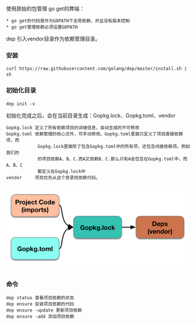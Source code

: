 使用原始的包管理 go get的弊端：

    * go get的代码是作为GOPATH下全局依赖，并且没有版本控制
    * go get管理依赖必须设置GOPATH
    
dep 
    引入vendor目录作为依赖管理目录。
    
    
### 安装
    
    curl https://raw.githubusercontent.com/golang/dep/master/install.sh | sh
    
### 初始化目录

    dep init -v
    
初始化完成之后，会在当前目录生成：Gopkg.lock、Gopkg.toml、vendor

    Gopkg.lock 定义了所有依赖项目的详细信息，自动生成的不可修改
    Gopkg.toml 依赖管理的核心文件，可手动修改。Gopkg.toml里面只定义了项目直接依赖项，而
                Gopkg.lock里面除了包含Gopkg.toml中的所有项，还包含间接依赖项。例如我们的
                的项目依赖A、B、C.而A又依赖B、C.那么只有A会包含在Gopkg.toml中，而A、B、C
                都定义在Gopkg.lock中
    vendor     项目优先从这个目录找依赖代码。
    
![Alt text](WX20191226-122258.png)
    
### 命令

    dep status 查看项目依赖的状态
    dep ensure 安装项目依赖的代码
    dep ensure -update 更新项目依赖
    dep ensure -add 添加项目依赖
